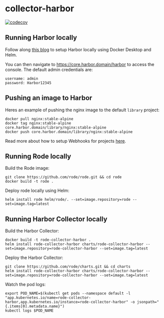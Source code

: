 # collector-harbor

[![codecov](https://codecov.io/gh/liatrio/rode-collector-harbor/branch/main/graph/badge.svg?token=YK62AO2TNX)](https://codecov.io/gh/liatrio/rode-collector-harbor)

## Running Harbor locally
Follow along [this blog](https://serverascode.com/2020/04/28/local-harbor-install.html) to setup Harbor locally using Docker Desktop and Helm.

You can then navigate to https://core.harbor.domain/harbor to access the console.
The default admin credentials are:
```
username: admin
password: Harbor12345
```

## Pushing an image to Harbor

Heres an example of pushing the nginx image to the default `library` project:
```
docker pull nginx:stable-alpine
docker tag nginx:stable-alpine core.harbor.domain/library/nginx:stable-alpine
docker push core.harbor.domain/library/nginx:stable-alpine
```

Read more about how to setup Webhooks for projects [here](https://goharbor.io/docs/2.1.0/working-with-projects/project-configuration/configure-webhooks/).

## Running Rode locally

Build the Rode image:
```
git clone https://github.com/rode/rode.git && cd rode
docker build -t rode .
```

Deploy rode locally using Helm:
```
helm install rode helm/rode/. --set=image.repository=rode --set=image.tag=latest
```

## Running Harbor Collector locally

Build the Harbor Collector:
```
docker build -t rode-collector-harbor .
helm install rode-collector-harbor charts/rode-collector-harbor --set=image.repository=rode-collector-harbor --set=image.tag=latest
```

Deploy the Harbor Collector:
```
git clone https://github.com/rode/charts.git && cd charts
helm install rode-collector-harbor charts/rode-collector-harbor --set=image.repository=rode-collector-harbor --set=image.tag=latest
```

Watch the pod logs:
```
export POD_NAME=$(kubectl get pods --namespace default -l "app.kubernetes.io/name=rode-collector-harbor,app.kubernetes.io/instance=rode-collector-harbor" -o jsonpath="{.items[0].metadata.name}")
kubectl logs $POD_NAME
```
